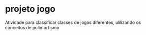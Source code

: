 # projeto jogo
 Atividade para classificar classes de jogos diferentes, ulilizando os conceitos de polimorfismo

